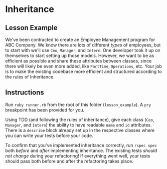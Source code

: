 # Inheritance

## Lesson Example
We've been contracted to create an Employee Management program for ABC Company. We know there are lots of different *types* of employees, but to start with we'll use `Ceo`, `Manager`, and `Intern`. One developer took it up on themselves to start setting up those models. However, we want to be as efficient as possible and share these attributes between classes, since there will likely be even more added, like `PartTime`, `Operations`, etc. Your job is to make the existing codebase more efficient and structured according to the rules of Inheritance.


## Instructions
Run `ruby runner.rb` from the root of this folder (`lesson_example`). A `pry` breakpoint has been provided for you.

Using TDD (and following the rules of inheritance), give each class (`Ceo`, `Manager`, and `Intern`) the ability to have readable `name` and `id` attributes. There is a `describe` block already set up in the respective classes where you can write your tests before your code. 

To confirm that you've implemented inheritance correctly, run `rspec spec` both *before* and *after* implementing inheritance. The existing tests *should not change* during your refactoring! If everything went well, your tests should pass both before and after the refactoring takes place. 
